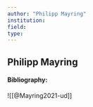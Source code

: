 ```yaml
---
author: "Philipp Mayring"
institution:
field:
type:
---
```


## Philipp Mayring
#### Bibliography:

![[@Mayring2021-ud]]